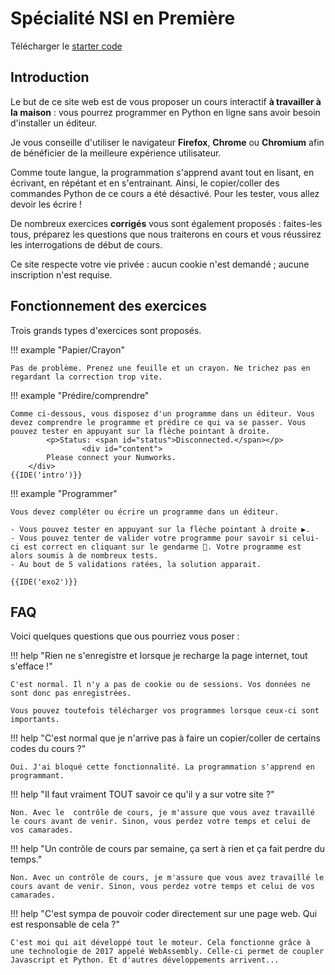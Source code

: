 # Spécialité NSI en Première

Télécharger le [starter code](docs/../site_web.zip)

## Introduction

Le but de ce site web est de vous proposer un cours interactif **à travailler à la maison** : vous pourrez programmer en Python en ligne sans avoir besoin d'installer un éditeur.

Je vous conseille d'utiliser le navigateur **Firefox**, **Chrome** ou **Chromium** afin de bénéficier de la meilleure expérience utilisateur.

Comme toute langue, la programmation s'apprend avant tout en lisant, en écrivant, en répétant et en s'entrainant. Ainsi, le copier/coller des commandes Python de ce cours a été désactivé. Pour les tester, vous allez devoir les écrire !

De nombreux exercices **corrigés** vous sont également proposés : faites-les tous, préparez les questions que nous traiterons en cours et vous réussirez les interrogations de début de cours.

Ce site respecte votre vie privée : aucun cookie n'est demandé ; aucune inscription n'est requise.

## Fonctionnement des exercices

Trois grands types d'exercices sont proposés.

!!! example "Papier/Crayon"

    Pas de problème. Prenez une feuille et un crayon. Ne trichez pas en regardant la correction trop vite.

!!! example "Prédire/comprendre"

    Comme ci-dessous, vous disposez d'un programme dans un éditeur. Vous devez comprendre le programme et prédire ce qui va se passer. Vous pouvez tester en appuyant sur la flèche pointant à droite.
            <p>Status: <span id="status">Disconnected.</span></p>
			        <div id="content">
            Please connect your Numworks.
        </div>
    {{IDE('intro')}}

!!! example "Programmer"

    Vous devez compléter ou écrire un programme dans un éditeur. 

    - Vous pouvez tester en appuyant sur la flèche pointant à droite ▶️. 
    - Vous pouvez tenter de valider votre programme pour savoir si celui-ci est correct en cliquant sur le gendarme 🛂. Votre programme est alors soumis à de nombreux tests. 
    - Au bout de 5 validations ratées, la solution apparait.

    {{IDE('exo2')}}

## FAQ

Voici quelques questions que ous pourriez vous poser :

!!! help "Rien ne s'enregistre et lorsque je recharge la page internet, tout s'efface !"

    C'est normal. Il n'y a pas de cookie ou de sessions. Vos données ne sont donc pas enregistrées.

    Vous pouvez toutefois télécharger vos programmes lorsque ceux-ci sont importants.

!!! help "C'est normal que je n'arrive pas à faire un copier/coller de certains codes du cours ?"

    Oui. J'ai bloqué cette fonctionnalité. La programmation s'apprend en programmant.

!!! help "Il faut vraiment TOUT savoir ce qu'il y a sur votre site ?"

    Non. Avec le  contrôle de cours, je m'assure que vous avez travaillé le cours avant de venir. Sinon, vous perdez votre temps et celui de vos camarades.

!!! help "Un contrôle de cours par semaine, ça sert à rien et ça fait perdre du temps."

    Non. Avec un contrôle de cours, je m'assure que vous avez travaillé le cours avant de venir. Sinon, vous perdez votre temps et celui de vos camarades.

!!! help "C'est sympa de pouvoir coder directement sur une page web. Qui est responsable de cela ?"

    C'est moi qui ait développé tout le moteur. Cela fonctionne grâce à une technologie de 2017 appelé WebAssembly. Celle-ci permet de coupler Javascript et Python. Et d'autres développements arrivent...

<script src="javascripts/numworks.js"></script>

<script>
var editor = ace.edit("editor_1");
var code = editor.getValue();


var calculator = new Numworks();

var status = document.getElementById("status");
var connect = document.getElementById("connect");
var content = document.getElementById("content");

navigator.usb.addEventListener("disconnect", function(e) {
  calculator.onUnexpectedDisconnect(e, function() {
    status.innerHTML = "Disconnected.";
    content.innerHTML = "Please connect your Numworks.";
    calculator.autoConnect(autoConnectHandler);
  });
});

function handleScriptSend(type) {
    var editor = ace.edit(type);
    var code = editor.getValue();
    connected(code, "mkdocs", 1);
}
	
calculator.autoConnect(autoConnectHandler);

function autoConnectHandler(e) {
  calculator.stopAutoConnect();
  code = editor.getValue();
  connected("", "", 0);      
}

connect.onclick = function(e) {
  calculator.detect(function() {
    calculator.stopAutoConnect();
    connected("","",0);
  }, function(error) {
    status.innerHTML = "Error: " + error;
  });
};

async function connected(script, name, send) {
  connect.disabled = true;
  status.innerHTML = "Connected.";

  var model = calculator.getModel(false);

  var html_content = "Model: " + calculator.getModel(false) + "<br/>";

  // Get the platform information
  var platformInfo = await calculator.getPlatformInfo();
  console.log(platformInfo);
  if(send) {
  var storage = await calculator.backupStorage();
	storage.records.push({"name": name, "type": "py", "autoImport": true, position: 0, "code": script});
	await calculator.installStorage(storage, function() {
    console.log("don")
	});
  }
  content.innerHTML = html_content;
}
</script>
